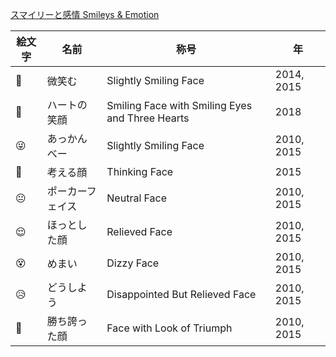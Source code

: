 [スマイリーと感情 Smileys & Emotion](https://symbl.cc/jp/emoji/smileys-and-emotion/)

| 絵文字 | 名前 | 称号 | 年 |
| ---- | ---- | ---- | ---- |
| 🙂 | 微笑む | Slightly Smiling Face | 2014, 2015 |
| 🥰 | ハートの笑顔 | Smiling Face with Smiling Eyes and Three Hearts | 2018 |
| 😜 | あっかんべー | Slightly Smiling Face | 2010, 2015 |
| 🤔 | 考える顔 | Thinking Face | 2015 |
| 😐 | ポーカーフェイス | Neutral Face | 2010, 2015 |
| 😌 | ほっとした顔 | Relieved Face | 2010, 2015 |
| 😵 | めまい | Dizzy Face | 2010, 2015 |
| 😥 | どうしよう | Disappointed But Relieved Face | 2010, 2015 |
| 😤 | 勝ち誇った顔 | Face with Look of Triumph | 2010, 2015 |